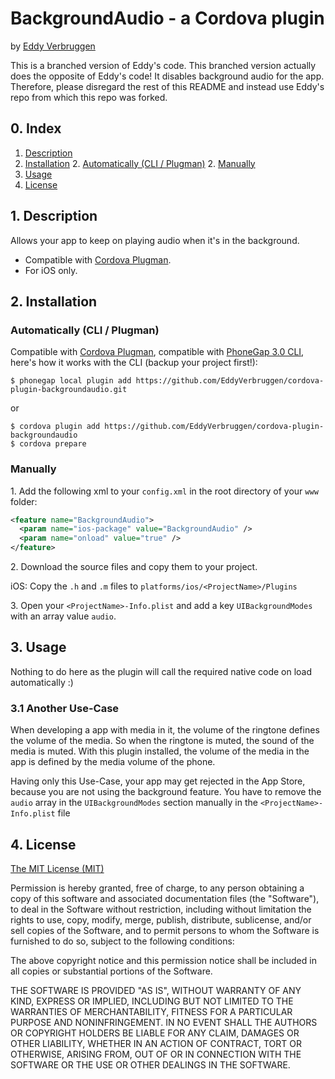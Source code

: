 # BackgroundAudio - a Cordova plugin
by [Eddy Verbruggen](http://twitter.com/eddyverbruggen)

This is a branched version of Eddy's code. This branched version actually does the opposite of Eddy's code! It disables background audio for the app. Therefore, please disregard the rest of this README and instead use Eddy's repo from which this repo was forked.

## 0. Index

1. [Description](#1-description)
2. [Installation](#2-installation)
	2. [Automatically (CLI / Plugman)](#automatically-cli--plugman)
	2. [Manually](#manually)
3. [Usage](#3-usage)
4. [License](#4-license)

## 1. Description

Allows your app to keep on playing audio when it's in the background.

* Compatible with [Cordova Plugman](https://github.com/apache/cordova-plugman).
* For iOS only.

## 2. Installation

### Automatically (CLI / Plugman)
Compatible with [Cordova Plugman](https://github.com/apache/cordova-plugman), compatible with [PhoneGap 3.0 CLI](http://docs.phonegap.com/en/3.0.0/guide_cli_index.md.html#The%20Command-line%20Interface_add_features), here's how it works with the CLI (backup your project first!):

```
$ phonegap local plugin add https://github.com/EddyVerbruggen/cordova-plugin-backgroundaudio.git
```
or
```
$ cordova plugin add https://github.com/EddyVerbruggen/cordova-plugin-backgroundaudio
$ cordova prepare
```

### Manually

1\. Add the following xml to your `config.xml` in the root directory of your `www` folder:
```xml
<feature name="BackgroundAudio">
  <param name="ios-package" value="BackgroundAudio" />
  <param name="onload" value="true" />
</feature>
```

2\. Download the source files and copy them to your project.

iOS: Copy the `.h` and `.m` files to `platforms/ios/<ProjectName>/Plugins`

3\. Open your `<ProjectName>-Info.plist` and add a key `UIBackgroundModes` with an array value `audio`.

## 3. Usage
Nothing to do here as the plugin will call the required native code on load automatically :)

### 3.1 Another Use-Case
When developing a app with media in it, the volume of the ringtone defines the volume of the media. So when the ringtone is muted, the sound of the media is muted. With this plugin installed, the volume of the media in the app is defined by the media volume of the phone.

Having only this Use-Case, your app may get rejected in the App Store, because you are not using the background feature. You have to remove the `audio` array in the `UIBackgroundModes` section manually in the `<ProjectName>-Info.plist` file

## 4. License

[The MIT License (MIT)](http://www.opensource.org/licenses/mit-license.html)

Permission is hereby granted, free of charge, to any person obtaining a copy
of this software and associated documentation files (the "Software"), to deal
in the Software without restriction, including without limitation the rights
to use, copy, modify, merge, publish, distribute, sublicense, and/or sell
copies of the Software, and to permit persons to whom the Software is
furnished to do so, subject to the following conditions:

The above copyright notice and this permission notice shall be included in
all copies or substantial portions of the Software.

THE SOFTWARE IS PROVIDED "AS IS", WITHOUT WARRANTY OF ANY KIND, EXPRESS OR
IMPLIED, INCLUDING BUT NOT LIMITED TO THE WARRANTIES OF MERCHANTABILITY,
FITNESS FOR A PARTICULAR PURPOSE AND NONINFRINGEMENT. IN NO EVENT SHALL THE
AUTHORS OR COPYRIGHT HOLDERS BE LIABLE FOR ANY CLAIM, DAMAGES OR OTHER
LIABILITY, WHETHER IN AN ACTION OF CONTRACT, TORT OR OTHERWISE, ARISING FROM,
OUT OF OR IN CONNECTION WITH THE SOFTWARE OR THE USE OR OTHER DEALINGS IN
THE SOFTWARE.
